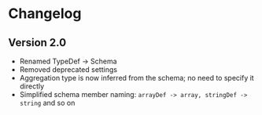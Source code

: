 # Changelog

## Version 2.0

* Renamed TypeDef -> Schema
* Removed deprecated settings
* Aggregation type is now inferred from the schema; no need to specify it directly
* Simplified schema member naming: `arrayDef -> array, stringDef -> string` and so on
